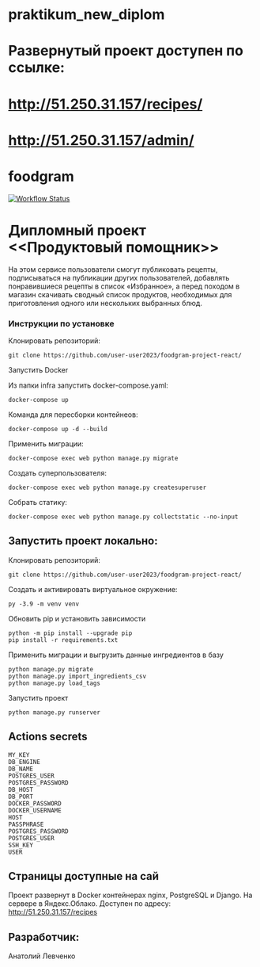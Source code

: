 # praktikum_new_diplom
# Развернутый проект доступен по ссылке:
# http://51.250.31.157/recipes/
# http://51.250.31.157/admin/


# foodgram
[![Workflow Status](https://github.com/user-user2023/foodgram-project-react/actions/workflows/main.yml/badge.svg)](https://github.com/user-user2023/yamdb_final/actions/workflows/main.yml)

# Дипломный проект <<Продуктовый помощник>>
На этом сервисе пользователи смогут публиковать рецепты, подписываться на публикации других пользователей, добавлять понравившиеся рецепты в список «Избранное», а перед походом в магазин скачивать сводный список продуктов, необходимых для приготовления одного или нескольких выбранных блюд.

### Инструкции по установке

Клонировать репозиторий:

```
git clone https://github.com/user-user2023/foodgram-project-react/
```
Запустить Docker

Из папки infra запустить docker-compose.yaml:
```
docker-compose up
```

Команда для пересборки контейнеов:
```
docker-compose up -d --build
```
Применить миграции:

```
docker-compose exec web python manage.py migrate
```

Создать суперпользователя:
```
docker-compose exec web python manage.py createsuperuser
```

Собрать статику:
```
docker-compose exec web python manage.py collectstatic --no-input 
```


## Запустить проект локально:
Клонировать репозиторий:

```
git clone https://github.com/user-user2023/foodgram-project-react/
```
Создать и активировать виртуальное окружение:
```
py -3.9 -m venv venv
```
Обновить pip и установить зависимости
```
python -m pip install --upgrade pip
pip install -r requirements.txt
```
Применить миграции и выгрузить данные ингредиентов в базу
```
python manage.py migrate
python manage.py import_ingredients_csv
python manage.py load_tags
```
Запустить проект
```
python manage.py runserver
```

## **Actions secrets**
```
MY_KEY
DB_ENGINE
DB_NAME
POSTGRES_USER
POSTGRES_PASSWORD
DB_HOST
DB_PORT
DOCKER_PASSWORD
DOCKER_USERNAME
HOST
PASSPHRASE
POSTGRES_PASSWORD
POSTGRES_USER
SSH_KEY
USER
```
## Страницы доступные на сай
Проект развернут в Docker контейнерах nginx, PostgreSQL и Django. На сервере в Яндекс.Облако. Доступен по адресу: http://51.250.31.157/recipes

## Разработчик:
Анатолий Левченко

